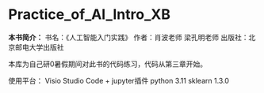 ﻿# Practice_of_AI_Intro_XB

**本书简介：**
书名：《人工智能入门实践》
作者：肖波老师 梁孔明老师
出版社：北京邮电大学出版社

本库为自己研0暑假期间对此书的代码练习，代码从第三章开始。

使用平台：
Visio Studio Code + jupyter插件
python 3.11
sklearn 1.3.0
